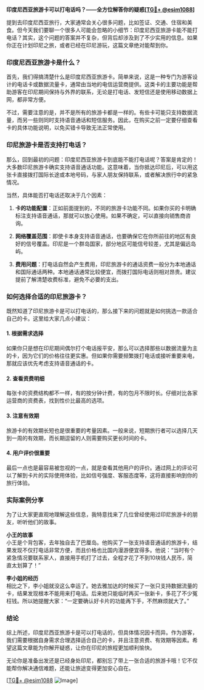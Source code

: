 **印度尼西亚旅游卡可以打电话吗？——全方位解答你的疑惑[[TG💪+ @esim1088](https://t.me/s/esim1088)]**

提到去印度尼西亚旅行，大家通常会关心很多问题，比如签证、交通、住宿和美食。但今天我们要聊一个很多人可能会忽略的小细节：印度尼西亚旅游卡能不能打电话？其实，这个问题的答案并不复杂，但背后却涉及到了不少实用的信息。如果你正在计划印尼之旅，或者已经在印尼游玩，这篇文章绝对能帮到你。

### 印度尼西亚旅游卡是什么？

首先，我们得搞清楚什么是印度尼西亚旅游卡。简单来说，这是一种专门为游客设计的电话卡或数据流量卡，通常由当地的电信运营商提供。这类卡的主要功能是帮助游客在印尼期间保持与外界的联系，无论是打电话、发短信还是使用移动数据上网，都非常方便。

不过，需要注意的是，并不是所有的旅游卡都是一样的。有些卡可能只支持数据流量，而另一些则同时支持语音通话和短信服务。因此，在购买之前一定要仔细查看卡的具体功能说明，以免买错卡导致无法正常使用。

### 印尼旅游卡是否支持打电话？

那么，回到最初的问题：印度尼西亚旅游卡到底能不能打电话呢？答案是肯定的！大多数印尼旅游卡确实支持语音通话功能。这意味着，当你抵达印尼后，可以用这张卡直接拨打国际长途或本地号码，与家人朋友保持联系，或者解决旅行中的紧急情况。

当然，具体能否打电话还取决于几个因素：

1. **卡的功能配置**：正如前面提到的，不同的旅游卡功能不同。如果你买的卡明确标注支持语音通话，那就可以放心使用。如果不确定，可以直接向销售商咨询。
   
2. **网络覆盖范围**：即使卡本身支持语音通话，也要确保它在你所前往的地区有良好的信号覆盖。印尼是一个群岛国家，部分地区可能信号较差，尤其是偏远岛屿。

3. **费用问题**：打电话自然会产生费用，印尼旅游卡的通话资费一般分为本地通话和国际通话两种。本地通话通常比较便宜，而拨打国际电话则相对昂贵。建议提前了解清楚收费标准，避免不必要的支出。

### 如何选择合适的印尼旅游卡？

既然知道了印尼旅游卡是可以打电话的，那么接下来的问题就是如何挑选一款适合自己的卡。这里给大家几点小建议：

#### 1. 根据需求选择
如果你只是想在印尼期间偶尔打个电话报平安，那么可以选择那些以数据流量为主的卡，因为它们的价格往往更实惠。但如果你需要频繁拨打电话或接听重要来电，那就应该优先考虑支持语音通话的卡。

#### 2. 查看资费明细
每张卡的资费结构都不一样，有的按分钟计费，有的包月不限时长。仔细对比各家运营商的资费表，找到性价比最高的选项。

#### 3. 注意有效期
旅游卡的有效期长短也是很重要的考量因素。一般来说，短期旅行者可以选择几天到一周的有效期，而长期逗留的人则需要购买更长时间的卡。

#### 4. 用户评价很重要
最后一点也是最容易被忽视的一点，就是查看其他用户的评价。通过网上的评论可以了解到卡片的实际使用体验，比如信号强度、客服态度等，这将直接影响到你的旅行体验。

### 实际案例分享

为了让大家更直观地理解这些信息，我特意找来了几位曾经使用过印尼旅游卡的朋友，听听他们的故事。

**小王的故事**  
小王是个背包客，去年独自去了巴厘岛。他购买了一张支持语音通话的旅游卡，结果发现不仅打电话非常方便，而且价格也比国内漫游便宜得多。他说：“当时有个紧急情况要联系家人，直接用手机打了过去，全程才花了不到10块钱人民币，简直太划算了！”

**李小姐的经历**  
相比之下，李小姐就没这么幸运了。她去雅加达的时候买了一张只支持数据流量的卡，结果发现根本不能用来打电话。后来她只能临时再买一张新卡，多花了不少冤枉钱。所以她提醒大家：“一定要确认好卡片的功能再下手，不然麻烦就大了。”

### 结论

综上所述，印度尼西亚旅游卡是可以打电话的，但具体情况因卡而异。作为游客，我们需要根据自身需求合理选择适合自己的卡，并且注意资费、有效期等因素。希望这篇文章能为你解开疑惑，让你在印尼的旅程更加顺利愉快。

无论你是准备出发还是已经身处印尼，都别忘了带上一张合适的旅游卡哦！它不仅能帮你解决通信难题，还能让旅途变得更加安心自在。

[[TG💪+ @esim1088](https://t.me/s/esim1088) ![Image](https://i.postimg.cc/4NQfJmqS/Snipaste-2025-05-13-00-14-12.png)]